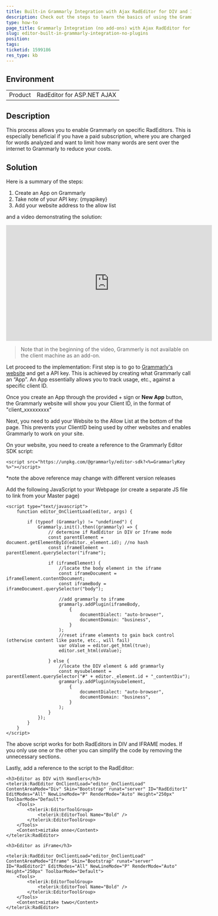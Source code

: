 ```yaml
---
title: Built-in Grammarly Integration with Ajax RadEditor for DIV and IFRAME modes
description: Check out the steps to learn the basics of using the Grammarly Text Editor SDK with RadEditor for ASP.NET AJAX in your ASP.NET Web Forms application or website.
type: how-to
page_title: Grammarly Integration (no add-ons) with Ajax RadEditor for DIV and IFRAME modes
slug: editor-built-in-grammarly-integration-no-plugins
position: 
tags: 
ticketid: 1599186
res_type: kb
---
```


## Environment
<table>
	<tbody>
		<tr>
			<td>Product</td>
			<td>RadEditor for ASP.NET AJAX</td>
		</tr>
	</tbody>
</table>


## Description
This process allows you to enable Grammarly on specific RadEditors. This is especially beneficial if you have a paid subscription, where you are charged for words analyzed and want to limit how many words are sent over the internet to Grammarly to reduce your costs.

## Solution

Here is a summary of the steps:
1. Create an App on Grammarly
2. Take note of your API key: {myapikey}
3. Add your website address to the allow list

and a video demonstrating the solution:

<iframe width="560" height="315" src="https://www.youtube.com/embed/pOldmQgt934" title="YouTube video player" frameborder="0" allow="accelerometer; autoplay; clipboard-write; encrypted-media; gyroscope; picture-in-picture; web-share" allowfullscreen></iframe>

> Note that in the beginning of the video, Grammerly is not available on the client machine as an add-on.

Let proceed to the implementation:
First step is to go to [Grammarly's website](https://developer.grammarly.com/apps) and get a API key. This is achieved by creating what Grammarly call an “App”. An App essentially allows you to track usage, etc., against a specific client ID.

Once you create an App through the provided + sign or **New App** button, the Grammarly website will show you your Client ID, in the format of "client_xxxxxxxxx"

Next, you need to add your Website to the Allow List at the bottom of the page. This prevents your ClientID being used by other websites and enables Grammarly to work on your site.

On your website, you need to create a reference to the Grammarly Editor SDK script:

````ASPX
<script src="https://unpkg.com/@grammarly/editor-sdk?<%=GrammarlyKey %>"></script>
````

*note the above reference may change with different version releases


Add the following JavaScript to your Webpage (or create a separate JS file to link from your Master page)

````ASPX
<script type="text/javascript">
    function editor_OnClientLoad(editor, args) {

        if (typeof (Grammarly) != "undefined") {
            Grammarly.init().then((grammarly) => {
                // determine if RadEditor in DIV or Iframe mode
                const parentElement = document.getElementById(editor._element.id); //no hash
                const iframeElement = parentElement.querySelector("iframe");

                if (iframeElement) {
                    //locate the body element in the iframe
                    const iframeDocument = iframeElement.contentDocument;
                    const iframeBody = iframeDocument.querySelector("body");

                    //add grammarly to iframe
                    grammarly.addPlugin(iframeBody,
                        {
                            documentDialect: "auto-browser",
                            documentDomain: "business",
                        }
                    );
                    //reset iframe elements to gain back control (otherwise content like paste, etc., will fail)
                    var oValue = editor.get_html(true);
                    editor.set_html(oValue);

                } else {
                    //locate the DIV element & add grammarly
                    const mysubelement = parentElement.querySelector("#" + editor._element.id + "_contentDiv");
                    grammarly.addPlugin(mysubelement,
                        {
                            documentDialect: "auto-browser",
                            documentDomain: "business",
                        }
                    );
                }
            });
        }
    }
</script>
````

The above script works for both RadEditors in DIV and IFRAME modes. If you only use one or the other you can simplify the code by removing the unnecessary sections.


Lastly, add a reference to the script to the RadEditor:


````ASPX
<h3>Editor as DIV with Handlers</h3>
<telerik:RadEditor OnClientLoad="editor_OnClientLoad" ContentAreaMode="Div" Skin="Bootstrap" runat="server" ID="RadEditor1" EditModes="All" NewLineMode="P" RenderMode="Auto" Height="250px" ToolbarMode="Default">
    <Tools>
        <telerik:EditorToolGroup>
            <telerik:EditorTool Name="Bold" />
        </telerik:EditorToolGroup>
    </Tools>
    <Content>miztake onne</Content>
</telerik:RadEditor>

<h3>Editor as iFrame</h3>

<telerik:RadEditor OnClientLoad="editor_OnClientLoad" ContentAreaMode="Iframe" Skin="Bootstrap" runat="server" ID="RadEditor2" EditModes="All" NewLineMode="P" RenderMode="Auto" Height="250px" ToolbarMode="Default">
    <Tools>
        <telerik:EditorToolGroup>
            <telerik:EditorTool Name="Bold" />
        </telerik:EditorToolGroup>
    </Tools>
    <Content>miztake twwo</Content>
</telerik:RadEditor>

````


  
